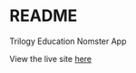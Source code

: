 # README

Trilogy Education Nomster App

View the live site [here](https://nomster-hannah-w.herokuapp.com/)
